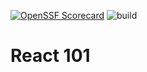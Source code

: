 [![OpenSSF Scorecard](https://api.securityscorecards.dev/projects/github.com/benin-lenin/test/badge)](https://securityscorecards.dev/viewer/?uri=github.com/benin-lenin/test)
![build](https://github.com/benin-lenin/test/workflows/build/badge.svg?branch=main)
# React 101
